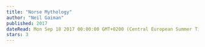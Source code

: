 ```yaml
---
title: "Norse Mythology"
author: "Neil Gaiman"
published: 2017
dateRead: Mon Sep 18 2017 00:00:00 GMT+0200 (Central European Summer Time)
stars: 3
---
```


